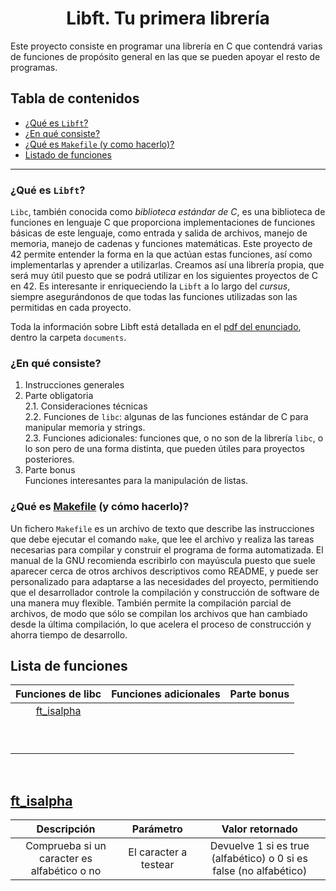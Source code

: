 <h1 align=center>Libft. Tu primera librería</h1>

Este proyecto consiste en programar una librería en C que contendrá varias de funciones de propósito general en las que se pueden apoyar el resto de programas.

## Tabla de contenidos

- [¿Qué es `Libft`?](#qué-es-libft)
- [¿En qué consiste?](#en-qué-consiste)
- [¿Qué es `Makefile` (y como hacerlo)?](#qué-es-makefile-y-cómo-hacerlo)
- [Listado de funciones](#lista-de-funciones)

 <hr>

### ¿Qué es `Libft`?

`Libc`, también conocida como _biblioteca estándar de C_, es una biblioteca de funciones en lenguaje C que proporciona implementaciones de funciones básicas de este lenguaje, como entrada y salida de archivos, manejo de memoria, manejo de cadenas y funciones matemáticas.
Este proyecto de 42 permite entender la forma en la que actúan estas funciones, así como implementarlas y aprender a utilizarlas.
Creamos así una librería propia, que será muy útil puesto que se podrá utilizar en los siguientes proyectos de C en 42.
Es interesante ir enriqueciendo la `Libft` a lo largo del _cursus_, siempre asegurándonos de que todas las funciones utilizadas son las permitidas en cada proyecto.

Toda la información sobre Libft está detallada en el [pdf del enunciado](./documents/libft-v15-subject-es.pdf), dentro la carpeta `documents`.

### ¿En qué consiste?

1. Instrucciones generales
2. Parte obligatoria
   <br>
   2.1. Consideraciones técnicas
   <br>
   2.2. Funciones de `libc`: algunas de las funciones estándar de C para manipular memoria y strings.
   <br>
   2.3. Funciones adicionales: funciones que, o no son de la librería `libc`, o lo son pero de una forma distinta, que pueden útiles para proyectos posteriores.
3. Parte bonus
   <br>
   Funciones interesantes para la manipulación de listas.

### ¿Qué es [Makefile](./Makefile) (y cómo hacerlo)?

Un fichero `Makefile` es un archivo de texto que describe las instrucciones que debe ejecutar el comando `make`, que lee el archivo y realiza las tareas necesarias para compilar y construir el programa de forma automatizada.
El manual de la GNU recomienda escribirlo con mayúscula puesto que suele aparecer cerca de otros archivos descriptivos como README, y puede ser personalizado para adaptarse a las necesidades del proyecto, permitiendo que el desarrollador controle la compilación y construcción de software de una manera muy flexible. También permite la compilación parcial de archivos, de modo que sólo se compilan los archivos que han cambiado desde la última compilación, lo que acelera el proceso de construcción y ahorra tiempo de desarrollo.

## Lista de funciones

|     Funciones de libc     | Funciones adicionales | Parte bonus |
| :-----------------------: | :-------------------: | :---------: |
| [ft_isalpha](#ft_isalpha) |                       |             |
|                           |                       |             |
|                           |                       |             |
|                           |                       |             |
|                           |                       |             |
|                           |                       |             |
|                           |                       |             |
|                           |                       |             |
|                           |                       |             |
|                           |                       |             |

<br>

## [ft_isalpha](./functions/ft_isalpha.c)

|                 Descripción                 |       Parámetro       |                          Valor retornado                           |
| :-----------------------------------------: | :-------------------: | :----------------------------------------------------------------: |
| Comprueba si un caracter es alfabético o no | El caracter a testear | Devuelve 1 si es true (alfabético) o 0 si es false (no alfabético) |
